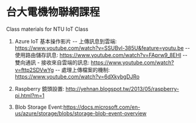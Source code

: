 # 台大電機物聯網課程
Class materials for NTU IoT Class

1. Azure IoT 基本操作影片
  -- 上傳訊息到雲端: https://www.youtube.com/watch?v=SSUBvl-385U&feature=youtu.be
  -- 使用路由儲存訊息: https://www.youtube.com/watch?v=FAprw9_8EHI
  -- 雙向通訊 - 接收來自雲端的訊息: https://www.youtube.com/watch?v=fttp2SDVwYg
  -- 處理上傳檔案的機制: https://www.youtube.com/watch?v=6dXkybgDJRo
  
2. Raspberry 鏡頭設置: http://yehnan.blogspot.tw/2013/05/raspberry-pi.html?m=1

3. Blob Storage Event:https://docs.microsoft.com/en-us/azure/storage/blobs/storage-blob-event-overview
